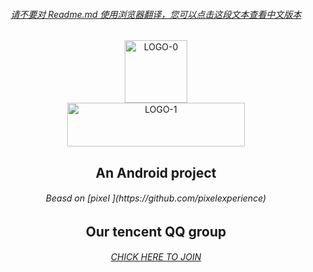 <div align="center">  
    <a href="https://project-litmus.feishu.cn/docx/FTOWdpuRko2Rm4xWSOrc6h51n8U">  
	<h6 align=“center”>请不要对 Readme.md 使用浏览器翻译，您可以点击这段文本查看中文版本</h6>
    </a>
</div>
<div align="center">    
  <img src="https://s1.ax1x.com/2023/02/08/pSRlwng.png" width = "100" height = "100" alt="LOGO-0" align=center />
</div>
  
<div align="center">    
  <img src="https://s1.ax1x.com/2023/02/08/pSRlLjO.png" width = "284.14" height = "70" alt="LOGO-1" align=center />
</div>
<div align="center">  
	<h2 align=“center”>An Android project</H2>
        <a>
            <h6 align=“center”>Beasd on [pixel ](https://github.com/pixelexperience)</h6>
        </a>
</div>
<div align="center">  
	<h2 align=“center”>Our tencent QQ group</H2>
	    <a href="https://jq.qq.com/?_wv=1027&k=VfUw3Mes">
  	        <h6 align=“center”>CHICK HERE TO JOIN</h6>
	    </a>
</div>

